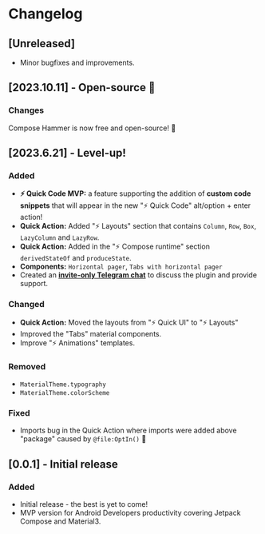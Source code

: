 <!-- Keep a Changelog guide -> https://keepachangelog.com -->

# Changelog

## [Unreleased]

- Minor bugfixes and improvements.

## [2023.10.11] - Open-source 🎉

### Changes

Compose Hammer is now free and open-source! 🎉

## [2023.6.21] - Level-up!

### Added

- **⚡ Quick Code MVP:** a feature supporting the addition
  of **custom code snippets** that will appear in the new "⚡ Quick Code"
  alt/option + enter action!
- **Quick Action:** Added "⚡ Layouts" section that contains
  `Column`, `Row`, `Box`, `LazyColumn` and `LazyRow`.
- **Quick Action:** Added in the "⚡ Compose runtime" section
  `derivedStateOf` and `produceState`.
- **Components:** `Horizontal pager`, `Tabs with horizontal pager`
- Created an **[invite-only Telegram chat](https://t.me/+U9Qn68cZxYIxNDA0)**
  to discuss the plugin and provide support.

### Changed

- **Quick Action:** Moved the layouts from "⚡ Quick UI" to
  "⚡ Layouts"
- Improved the "Tabs" material components.
- Improve "⚡ Animations" templates.

### Removed

- `MaterialTheme.typography`
- `MaterialTheme.colorScheme`

### Fixed

- Imports bug in the Quick Action
  where imports were added above "package"
  caused by `@file:OptIn()` 🐛

## [0.0.1] - Initial release

### Added

- Initial release - the best is yet to come!
- MVP version for Android Developers productivity covering Jetpack Compose and Material3.